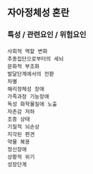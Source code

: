 ## 자아정체성 혼란



### 특성 / 관련요인 / 위험요인

>                

    사회적 역할 변화
    추종집단으로부터의 세뇌
    문화적 부조화
    발달단계에서의 전환
    차별
    해리정체성 장애
    가족과정 기능장애
    독성 화학물질에 노출
    자존감 저하
    조증 상태
    기질적 뇌손상
    지각된 편견
    약물 복용
    정신장애
    상황적 위기
    성장단계

